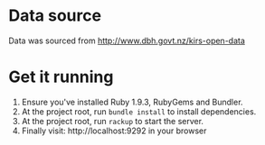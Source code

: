 # Data source

Data was sourced from http://www.dbh.govt.nz/kirs-open-data

# Get it running

1. Ensure you've installed Ruby 1.9.3, RubyGems and Bundler.
2. At the project root, run `bundle install` to install dependencies.
3. At the project root, run `rackup` to start the server.
4. Finally visit: http://localhost:9292 in your browser